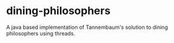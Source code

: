# dining-philosophers
A java based implementation of Tannembaum's solution to dining philosophers using threads.  
